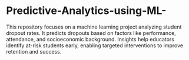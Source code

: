 # Predictive-Analytics-using-ML-
This repository focuses on a machine learning project analyzing student dropout rates. 
It predicts dropouts based on factors like performance, attendance, and socioeconomic background. 
Insights help educators identify at-risk students early, enabling targeted interventions to improve retention and success.
